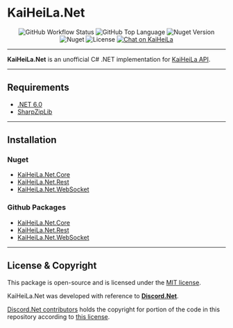 # KaiHeiLa.Net

<p align="center">
<img alt="GitHub Workflow Status" src="https://img.shields.io/github/workflow/status/gehongyan/KaiHeiLa.Net/KaiHeiLa.Net%20Deploy?label=build">
<img alt="GitHub Top Language" src="https://img.shields.io/github/languages/top/gehongyan/KaiHeiLa.Net">
<img alt="Nuget Version" src="https://img.shields.io/nuget/v/KaiHeiLa.Net.Core">
<img alt="Nuget" src="https://img.shields.io/nuget/dt/KaiHeiLa.Net.Core?color=%230099ff">
<img alt="License" src="https://img.shields.io/github/license/gehongyan/KaiHeiLa.Net">
<a href="https://kaihei.co/EvxnOb"><img alt="Chat on KaiHeiLa" src="https://www.kaiheila.cn/api/v3/badge/guild?guild_id=1591057729615250"></a>
</p>

---

**KaiHeiLa.Net** is an unofficial C# .NET implementation for [KaiHeiLa API](https://developer.kaiheila.cn/doc/intro).

---

## Requirements

- [.NET 6.0](https://dotnet.microsoft.com/en-us/download/dotnet/6.0)
- [SharpZipLib](https://github.com/icsharpcode/SharpZipLib)

---

## Installation

### Nuget

- [KaiHeiLa.Net.Core](https://www.nuget.org/packages/KaiHeiLa.Net.Core/)
- [KaiHeiLa.Net.Rest](https://www.nuget.org/packages/KaiHeiLa.Net.Rest/)
- [KaiHeiLa.Net.WebSocket](https://www.nuget.org/packages/KaiHeiLa.Net.WebSocket/)

### Github Packages

- [KaiHeiLa.Net.Core](https://github.com/gehongyan/KaiHeiLa.Net/packages/1249886)
- [KaiHeiLa.Net.Rest](https://github.com/gehongyan/KaiHeiLa.Net/packages/1249887)
- [KaiHeiLa.Net.WebSocket](https://github.com/gehongyan/KaiHeiLa.Net/packages/1249888)

---

## License & Copyright

This package is open-source and is licensed under the [MIT license](LICENSE).

KaiHeiLa.Net was developed with reference to **[Discord.Net](https://github.com/discord-net/Discord.Net)**. 

[Discord.Net contributors](https://github.com/discord-net/Discord.Net/graphs/contributors) holds the copyright 
for portion of the code in this repository according to [this license](https://github.com/discord-net/Discord.Net/blob/dev/LICENSE).
